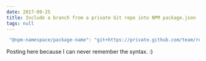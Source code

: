 ```yaml
---
date: 2017-09-25
title: Include a branch from a private Git repo into NPM package.json
tags: null
---
```

```js
 "@npm-namespace/package-name": "git+https://private.github.com/team/repo.git#branch",
```
  
Posting here because I can never remember the syntax. :)

        